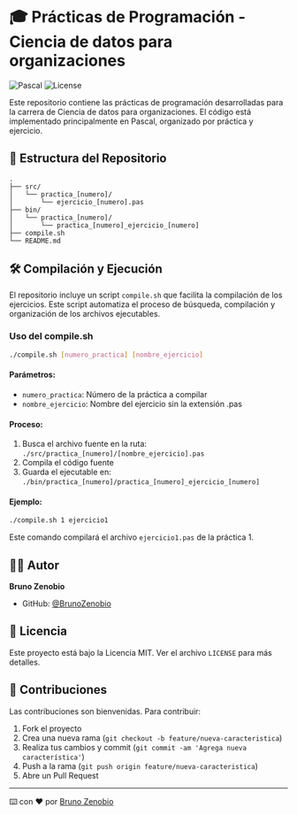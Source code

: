 # 🎓 Prácticas de Programación - Ciencia de datos para organizaciones

![Pascal](https://img.shields.io/badge/Pascal-Programming-blue)
![License](https://img.shields.io/badge/license-MIT-green)

Este repositorio contiene las prácticas de programación desarrolladas para la carrera de Ciencia de datos para organizaciones. El código está implementado principalmente en Pascal, organizado por práctica y ejercicio.

## 📁 Estructura del Repositorio

```
.
├── src/
│   └── practica_[numero]/
│       └── ejercicio_[numero].pas
├── bin/
│   └── practica_[numero]/
│       └── practica_[numero]_ejercicio_[numero]
├── compile.sh
└── README.md
```

## 🛠️ Compilación y Ejecución

El repositorio incluye un script `compile.sh` que facilita la compilación de los ejercicios. Este script automatiza el proceso de búsqueda, compilación y organización de los archivos ejecutables.

### Uso del compile.sh

```bash
./compile.sh [numero_practica] [nombre_ejercicio]
```

#### Parámetros:
- `numero_practica`: Número de la práctica a compilar
- `nombre_ejercicio`: Nombre del ejercicio sin la extensión .pas

#### Proceso:
1. Busca el archivo fuente en la ruta: `./src/practica_[numero]/[nombre_ejercicio].pas`
2. Compila el código fuente
3. Guarda el ejecutable en: `./bin/practica_[numero]/practica_[numero]_ejercicio_[numero]`

#### Ejemplo:
```bash
./compile.sh 1 ejercicio1
```
Este comando compilará el archivo `ejercicio1.pas` de la práctica 1.

## 👨‍💻 Autor

**Bruno Zenobio**
- GitHub: [@BrunoZenobio](https://github.com/BrunoZenobio)

## 📝 Licencia

Este proyecto está bajo la Licencia MIT. Ver el archivo `LICENSE` para más detalles.

## 🤝 Contribuciones

Las contribuciones son bienvenidas. Para contribuir:
1. Fork el proyecto
2. Crea una nueva rama (`git checkout -b feature/nueva-caracteristica`)
3. Realiza tus cambios y commit (`git commit -am 'Agrega nueva característica'`)
4. Push a la rama (`git push origin feature/nueva-caracteristica`)
5. Abre un Pull Request

---
⌨️ con ❤️ por [Bruno Zenobio](https://github.com/BrunoZenobio)
